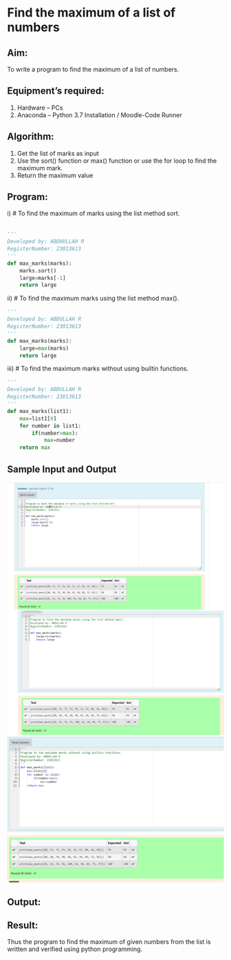 # Find the maximum of a list of numbers
## Aim:
To write a program to find the maximum of a list of numbers.
## Equipment’s required:
1.	Hardware – PCs
2.	Anaconda – Python 3.7 Installation / Moodle-Code Runner
## Algorithm:
1.	Get the list of marks as input
2.	Use the sort() function or max() function or use the for loop to find the maximum mark.
3.	Return the maximum value
## Program:

i)	# To find the maximum of marks using the list method sort.
```Python

''' 
Developed by: ABDHULLAH R
RegisterNumber: 23013613
'''
def max_marks(marks):
    marks.sort()
    large=marks[-1]
    return large


```

ii)	# To find the maximum marks using the list method max().
```Python
''' 
Developed by: ABDULLAH R
RegisterNumber: 23013613
'''
def max_marks(marks):
    large=max(marks)
    return large


```

iii) # To find the maximum marks without using builtin functions.
```Python
''' 
Developed by: ABDULLAH R
RegisterNumber: 23013613
'''
def max_marks(list1):
    max=list1[0]
    for number in list1:
        if(number>max):
            max=number
    return max


```
## Sample Input and Output
![Alt text](<Screenshot 2023-11-28 215912.png>)
![Alt text](<Screenshot 2023-11-28 215921.png>)
![Alt text](<Screenshot 2023-11-28 215929.png>)

## Output:

## Result:
Thus the program to find the maximum of given numbers from the list is written and verified using python programming.